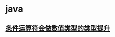 
# java

## [条件运算符会做数值类型的类型提升](https://github.com/fk-code/fuckcode/blob/master/java/%E6%9D%A1%E4%BB%B6%E8%BF%90%E7%AE%97%E7%AC%A6%E4%BC%9A%E5%81%9A%E6%95%B0%E5%80%BC%E7%B1%BB%E5%9E%8B%E7%9A%84%E7%B1%BB%E5%9E%8B%E6%8F%90%E5%8D%87.md)


